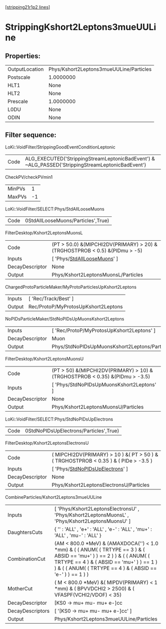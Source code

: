 [[stripping21r1p2 lines]](./stripping21r1p2-index)

# StrippingKshort2Leptons3mueUULine

## Properties:

|                |                                         |
|----------------|-----------------------------------------|
| OutputLocation | Phys/Kshort2Leptons3mueUULine/Particles |
| Postscale      | 1.0000000                               |
| HLT1           | None                                    |
| HLT2           | None                                    |
| Prescale       | 1.0000000                               |
| L0DU           | None                                    |
| ODIN           | None                                    |

## Filter sequence:

LoKi::VoidFilter/StrippingGoodEventConditionLeptonic

|      |                                                                                                  |
|------|--------------------------------------------------------------------------------------------------|
| Code | ALG_EXECUTED('StrippingStreamLeptonicBadEvent') & ~ALG_PASSED('StrippingStreamLeptonicBadEvent') |

CheckPV/checkPVmin1

|        |     |
|--------|-----|
| MinPVs | 1   |
| MaxPVs | -1  |

LoKi::VoidFilter/SELECT:Phys/StdAllLooseMuons

|      |                                    |
|------|------------------------------------|
| Code | 0StdAllLooseMuons/Particles',True) |

FilterDesktop/Kshort2LeptonsMuonsL

|                 |                                                                                     |
|-----------------|-------------------------------------------------------------------------------------|
| Code            | (PT \> 50.0) &(MIPCHI2DV(PRIMARY) \> 20) &(TRGHOSTPROB \< 0.5) &(PIDmu \> -5)       |
| Inputs          | [ 'Phys/[StdAllLooseMuons](./stripping21r1p2-commonparticles-stdallloosemuons)' ] |
| DecayDescriptor | None                                                                                |
| Output          | Phys/Kshort2LeptonsMuonsL/Particles                                                 |

ChargedProtoParticleMaker/MyProtoParticlesUpKshort2Leptons

|        |                                     |
|--------|-------------------------------------|
| Inputs | [ 'Rec/Track/Best' ]              |
| Output | Rec/ProtoP/MyProtosUpKshort2Leptons |

NoPIDsParticleMaker/StdNoPIDsUpMuonsKshort2Leptons

|                 |                                               |
|-----------------|-----------------------------------------------|
| Inputs          | [ 'Rec/ProtoP/MyProtosUpKshort2Leptons' ]   |
| DecayDescriptor | Muon                                          |
| Output          | Phys/StdNoPIDsUpMuonsKshort2Leptons/Particles |

FilterDesktop/Kshort2LeptonsMuonsU

|                 |                                                                                |
|-----------------|--------------------------------------------------------------------------------|
| Code            | (PT \> 50) &(MIPCHI2DV(PRIMARY) \> 10) &(TRGHOSTPROB \< 0.35) &(PIDmu \> -3.5) |
| Inputs          | [ 'Phys/StdNoPIDsUpMuonsKshort2Leptons' ]                                    |
| DecayDescriptor | None                                                                           |
| Output          | Phys/Kshort2LeptonsMuonsU/Particles                                            |

LoKi::VoidFilter/SELECT:Phys/StdNoPIDsUpElectrons

|      |                                        |
|------|----------------------------------------|
| Code | 0StdNoPIDsUpElectrons/Particles',True) |

FilterDesktop/Kshort2LeptonsElectronsU

|                 |                                                                                             |
|-----------------|---------------------------------------------------------------------------------------------|
| Code            | ( MIPCHI2DV(PRIMARY) \> 10 ) &( PT \> 50 ) &( TRGHOSTPROB \< 0.35 ) & ( PIDe \> -3.5 )      |
| Inputs          | [ 'Phys/[StdNoPIDsUpElectrons](./stripping21r1p2-commonparticles-stdnopidsupelectrons)' ] |
| DecayDescriptor | None                                                                                        |
| Output          | Phys/Kshort2LeptonsElectronsU/Particles                                                     |

CombineParticles/Kshort2Leptons3mueUULine

|                  |                                                                                                                                                                                                                                     |
|------------------|-------------------------------------------------------------------------------------------------------------------------------------------------------------------------------------------------------------------------------------|
| Inputs           | [ 'Phys/Kshort2LeptonsElectronsU' , 'Phys/Kshort2LeptonsMuonsL' , 'Phys/Kshort2LeptonsMuonsU' ]                                                                                                                                   |
| DaughtersCuts    | { '' : 'ALL' , 'e+' : 'ALL' , 'e-' : 'ALL' , 'mu+' : 'ALL' , 'mu-' : 'ALL' }                                                                                                                                                        |
| CombinationCut   | (AM \< 800.0 \*MeV) & (AMAXDOCA('') \< 1.0 \*mm) & ( ( ANUM( ( TRTYPE == 3 ) & ( ABSID == 'mu+' ) ) == 2 ) ) & ( ( ANUM( ( TRTYPE == 4 ) & ( ABSID == 'mu+' ) ) == 1 ) ) & ( ( ANUM( ( TRTYPE == 4 ) & ( ABSID == 'e-' ) ) == 1 ) ) |
| MotherCut        | ( M \< 800.0 \*MeV) &( MIPDV(PRIMARY) \< 1 \*mm) & ( BPVVDCHI2 \> 2500) & ( VFASPF(VCHI2/VDOF) \< 35)                                                                                                                               |
| DecayDescriptor  | [KS0 -\> mu+ mu- mu+ e-]cc                                                                                                                                                                                                        |
| DecayDescriptors | [ '[KS0 -\> mu+ mu- mu+ e-]cc' ]                                                                                                                                                                                                |
| Output           | Phys/Kshort2Leptons3mueUULine/Particles                                                                                                                                                                                             |
